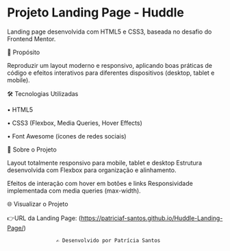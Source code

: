 # Projeto Landing Page - Huddle
Landing page desenvolvida com HTML5 e CSS3, baseada no desafio do Frontend Mentor.

🎯 Propósito

Reproduzir um layout moderno e responsivo, aplicando boas práticas de código e efeitos interativos para diferentes dispositivos (desktop, tablet e mobile).

🛠️ Tecnologias Utilizadas

• HTML5

• CSS3 (Flexbox, Media Queries,  Hover Effects)

• Font Awesome (ícones de redes sociais)

📱 Sobre o Projeto

Layout totalmente responsivo para mobile, tablet e desktop
Estrutura desenvolvida com Flexbox para organização e alinhamento.

Efeitos de interação com hover em botões e links
Responsividade implementada com media queries (max-width).

🌐 Visualizar o Projeto

   👉URL da Landing Page: 
   (https://patriciaf-santos.github.io/Huddle-Landing-Page/)



                    ✍️ Desenvolvido por Patrícia Santos

    